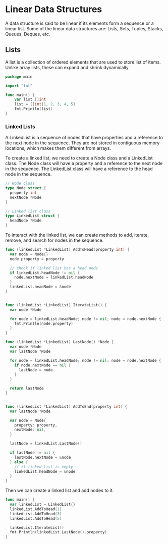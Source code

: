 # Linear Data Structures

A data structure is said to be linear if its elements form a sequence or a linear list. Some of the linear data structures are: Lists, Sets, Tuples, Stacks, Queues, Deques, etc.

## Lists

A list is a collection of ordered elements that are used to store list of items. Unlike array lists, these can expand and shrink dynamically

```go
package main

import "fmt"

func main() {
    var list []int
    list = []int{1, 2, 3, 4, 5}
    fmt.Println(list)
}
```

### Linked Lists

A LinkedList is a sequence of nodes that have properties and a reference to the next node in the sequence. They are not stored in contiguous memory locations, which makes them different from arrays.

To create a linked list, we need to create a Node class and a LinkedList class. The Node class will have a property and a reference to the next node in the sequence. The LinkedList class will have a reference to the head node in the sequence.

```go
// Node class
type Node struct {
  property int
  nextNode *Node
}

// Linked list class
type LinkedList struct {
  headNode *Node
}
```

To interact with the linked list, we can create methods to add, iterate, remove, and search for nodes in the sequence.

```go
func (linkedList *LinkedList) AddToHead(property int) {
  var node = Node{}
  node.property = property

  // check if linked list has a head node
  if linkedList.headNode != nil {
    node.nextNode = linkedList.headNode
  }
  linkedList.headNode = &node
}


func (linkedList *LinkedList) IterateList() {
  var node *Node

  for node = linkedList.headNode; node != nil; node = node.nextNode {
    fmt.Println(node.property)
  }
}

func (linkedList *LinkedList) LastNode() *Node {
  var node *Node
  var lastNode *Node

  for node = linkedList.headNode; node != nil; node = node.nextNode {
    if node.nextNode == nil {
      lastNode = node
    }
  }

  return lastNode
}


func (linkedList *LinkedList) AddToEnd(property int) {
  var lastNode *Node

  var node = Node{
    property: property,
    nextNode: nil,
  }

  lastNode = linkedList.LastNode()

  if lastNode != nil {
    lastNode.nextNode = &node
  } else {
    // if linked list is empty
    linkedList.headNode = &node
  }
}
```

Then we can create a linked list and add nodes to it.

```go
func main() {
  var linkedList = LinkedList{}
  linkedList.AddToHead(1)
  linkedList.AddToHead(3)
  linkedList.AddToHead(5)

  linkedList.IterateList()
  fmt.Println(linkedList.LastNode().property)
}
```
